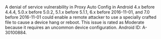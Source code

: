 A denial of service vulnerability in Proxy Auto Config in Android 4.x before 4.4.4, 5.0.x before 5.0.2, 5.1.x before 5.1.1, 6.x before 2016-11-01, and 7.0 before 2016-11-01 could enable a remote attacker to use a specially crafted file to cause a device hang or reboot. This issue is rated as Moderate because it requires an uncommon device configuration. Android ID: A-30100884.